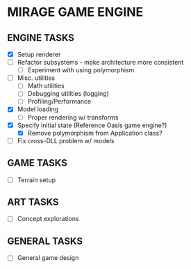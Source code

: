 # MIRAGE GAME ENGINE

## ENGINE TASKS

- [x] Setup renderer
- [ ] Refactor subsystems - make architecture more consistent
  - [ ] Experiment with using polymorphism
- [ ] Misc. utilities
  - [ ] Math utilities
  - [ ] Debugging utilities (logging)
  - [ ] Profiling/Performance
- [x] Model loading
  - [ ] Proper rendering w/ transforms
- [x] Specify initial state (Reference Oasis game engine?)
  - [x] Remove polymorphism from Application class?
- [ ] Fix cross-DLL problem w/ models

## GAME TASKS

- [ ] Terrain setup

## ART TASKS

- [ ] Concept explorations

## GENERAL TASKS

- [ ] General game design